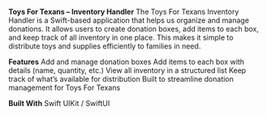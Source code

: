 **Toys For Texans – Inventory Handler**
The Toys For Texans Inventory Handler is a Swift-based application that helps us organize and manage donations. It allows users to create donation boxes, add items to each box, and keep track of all inventory in one place. This makes it simple to distribute toys and supplies efficiently to families in need.

**Features**
Add and manage donation boxes
Add items to each box with details (name, quantity, etc.)
View all inventory in a structured list
Keep track of what’s available for distribution
Built to streamline donation management for Toys For Texans

**Built With**
Swift
UIKit / SwiftUI
